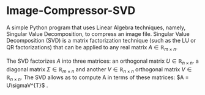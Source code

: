 # Image-Compressor-SVD
A simple Python program that uses Linear Algebra techniques, namely, Singular Value Decomposition, to compress an image file.
Singular Value Decomposition (SVD) is a matrix factorization technique (such as the LU or QR factorizations) that can be applied to any real matrix $A \in \mathbb{R}_{m\times n}$.

The SVD factorizes $A$ into three matrices: an orthogonal matrix $U \in \mathbb{R}_{n\times n}$. a diagonal matrix $Σ \in \mathbb{R}_{m\times n}$ and another $V \in \mathbb{R}_{n\times n}$ orthogonal matrix $V \in \mathbb{R}_{n\times n}$. The SVD allows as to compute A in terms of these matrices: $A = U\sigmaV^{T}$
.
